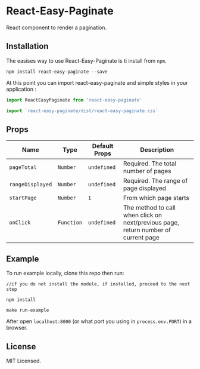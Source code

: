 # React-Easy-Paginate

React component to render a pagination.

## Installation

The easises way to use React-Easy-Paginate is ti install from `npm`.

`npm install react-easy-paginate --save`

At this point you can import react-easy-paginate and simple styles in your application :

```javascript
import ReactEasyPaginate from 'react-easy-paginate'

import `react-easy-paginate/dist/react-easy-paginate.css`
```

## Props

|Name|Type|Default Props|Description|
|---|---|---|---|
|`pageTotal`|`Number`|`undefined`|Required. The total number of pages|
|`rangeDisplayed`|`Number`|`undefined`|Required. The range of page displayed|
|`startPage`|`Number`|`1`|From which page starts|
|`onClick`|`Function`|`undefined`|The method to call when click on next/previous page, return number of current page|

## Example

To run example locally, clone this repo then run:

`//if you do not install the module, if installed, proceed to the next step`

`npm install`

`make run-example`

After open `localhost:8000` (or what port you using in `process.env.PORT`) in a browser.

## License

MIT Licensed.
